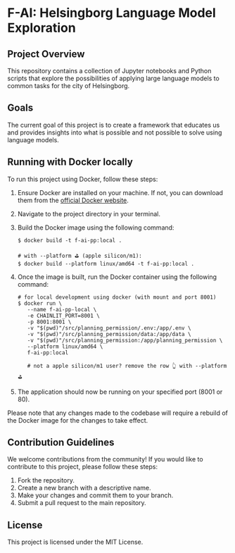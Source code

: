 # F-AI: Helsingborg Language Model Exploration

## Project Overview

This repository contains a collection of Jupyter notebooks and Python scripts that explore the possibilities of applying large language models to common tasks for the city of Helsingborg.

## Goals

The current goal of this project is to create a framework that educates us and provides insights into what is possible and not possible to solve using language models.

## Running with Docker locally

To run this project using Docker, follow these steps:

1. Ensure Docker are installed on your machine. If not, you can download them from the [official Docker website](https://docs.docker.com/get-docker/).

2. Navigate to the project directory in your terminal.

3. Build the Docker image using the following command:
   ```shell
   $ docker build -t f-ai-pp:local .
    
   # with --platform ⛳️ (apple silicon/m1):
   $ docker build --platform linux/amd64 -t f-ai-pp:local .
   ```
  
4. Once the image is built, run the Docker container using the following command:
   ```shell
   # for local development using docker (with mount and port 8001)
   $ docker run \
      --name f-ai-pp-local \
      -e CHAINLIT_PORT=8001 \
      -p 8001:8001 \
      -v "$(pwd)"/src/planning_permission/.env:/app/.env \
      -v "$(pwd)"/src/planning_permission/data:/app/data \
      -v "$(pwd)"/src/planning_permission:/app/planning_permission \
      --platform linux/amd64 \
      f-ai-pp:local
      
      # not a apple silicon/m1 user? remove the row 👆 with --platform ⛳️
   ```
5. The application should now be running on your specified port (8001 or 80).

Please note that any changes made to the codebase will require a rebuild of the Docker image for the changes to take effect.

## Contribution Guidelines

We welcome contributions from the community! If you would like to contribute to this project, please follow these steps:

1. Fork the repository.
2. Create a new branch with a descriptive name.
3. Make your changes and commit them to your branch.
4. Submit a pull request to the main repository.

## License

This project is licensed under the MIT License.